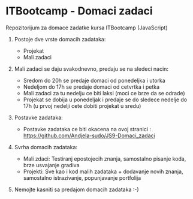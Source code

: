 # ITBootcamp - Domaci zadaci
Repozitorijum za domace zadatke kursa ITBootcamp (JavaScript)

1. Postoje dve vrste domacih zadataka:
    * Projekat
    * Mali zadaci

2. Mali zadaci se daju svakodnevno, predaju se na sledeci nacin:
    * Sredom do 20h se predaje domaci od ponedeljka i utorka
    * Nedeljom do 17h se predaje domaci od cetvrtka i petka
    * Mali zadaci za tu nedelju ce biti laksi (moci ce brze da se odrade)
    * Projekat se dobija u ponedeljak i predaje se do sledece nedelje do 17h (u prvoj nedelji cete dobiti projekat u sredu)

3. Postavke zadataka:
    * Postavke zadataka ce biti okacena na ovoj stranici : https://github.com/Andjela-sudo/JS9-Domaci_zadaci

4. Svrha domacih zadataka:
    * Mali zdaci: Testiranj epostojecih znanja, samostalno pisanje koda, brze usvajanje gradiva
    * Projekti: Sve kao i kod malih zadataka + dodavanje novih znanja, samostalno istrazivanje, popunjavanje portfolija

6. Nemojte kasniti sa predajom domacih zadataka :-)